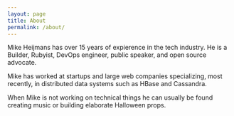```yaml
---
layout: page
title: About
permalink: /about/
---
```


Mike Heijmans has over 15 years of expierence in the tech industry. He is a Builder, Rubyist, DevOps engineer, public speaker, and open source advocate. 

Mike has worked at startups and large web companies specializing, most recently, in distributed data systems such as HBase and Cassandra. 

When Mike is not working on technical things he can usually be found creating music or building elaborate Halloween props.
